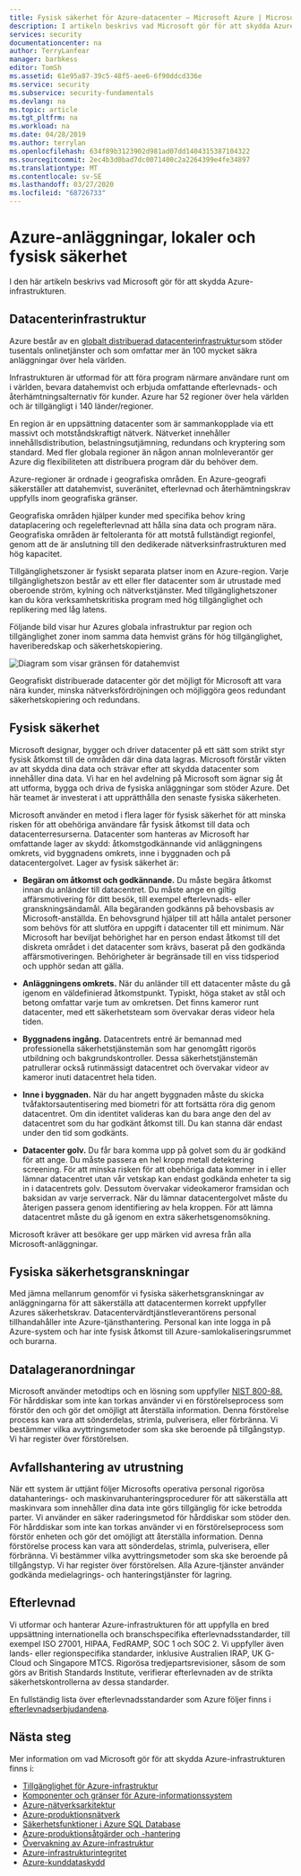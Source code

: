 ```yaml
---
title: Fysisk säkerhet för Azure-datacenter – Microsoft Azure | Microsoft-dokument
description: I artikeln beskrivs vad Microsoft gör för att skydda Azure-datacenter, inklusive fysisk infrastruktur, säkerhet och efterlevnadserbjudanden.
services: security
documentationcenter: na
author: TerryLanfear
manager: barbkess
editor: TomSh
ms.assetid: 61e95a87-39c5-48f5-aee6-6f90ddcd336e
ms.service: security
ms.subservice: security-fundamentals
ms.devlang: na
ms.topic: article
ms.tgt_pltfrm: na
ms.workload: na
ms.date: 04/28/2019
ms.author: terrylan
ms.openlocfilehash: 634f89b3123902d981ad07dd1404315387104322
ms.sourcegitcommit: 2ec4b3d0bad7dc0071400c2a2264399e4fe34897
ms.translationtype: MT
ms.contentlocale: sv-SE
ms.lasthandoff: 03/27/2020
ms.locfileid: "68726733"
---
```

# <a name="azure-facilities-premises-and-physical-security"></a>Azure-anläggningar, lokaler och fysisk säkerhet
I den här artikeln beskrivs vad Microsoft gör för att skydda Azure-infrastrukturen.

## <a name="datacenter-infrastructure"></a>Datacenterinfrastruktur
Azure består av en [globalt distribuerad datacenterinfrastruktur](https://azure.microsoft.com/global-infrastructure/)som stöder tusentals onlinetjänster och som omfattar mer än 100 mycket säkra anläggningar över hela världen.

Infrastrukturen är utformad för att föra program närmare användare runt om i världen, bevara datahemvist och erbjuda omfattande efterlevnads- och återhämtningsalternativ för kunder. Azure har 52 regioner över hela världen och är tillgängligt i 140 länder/regioner.

En region är en uppsättning datacenter som är sammankopplade via ett massivt och motståndskraftigt nätverk. Nätverket innehåller innehållsdistribution, belastningsutjämning, redundans och kryptering som standard. Med fler globala regioner än någon annan molnleverantör ger Azure dig flexibiliteten att distribuera program där du behöver dem.

Azure-regioner är ordnade i geografiska områden. En Azure-geografi säkerställer att datahemvist, suveränitet, efterlevnad och återhämtningskrav uppfylls inom geografiska gränser.

Geografiska områden hjälper kunder med specifika behov kring dataplacering och regelefterlevnad att hålla sina data och program nära. Geografiska områden är feltoleranta för att motstå fullständigt regionfel, genom att de är anslutning till den dedikerade nätverksinfrastrukturen med hög kapacitet.

Tillgänglighetszoner är fysiskt separata platser inom en Azure-region. Varje tillgänglighetszon består av ett eller fler datacenter som är utrustade med oberoende ström, kylning och nätverkstjänster. Med tillgänglighetszoner kan du köra verksamhetskritiska program med hög tillgänglighet och replikering med låg latens.

Följande bild visar hur Azures globala infrastruktur par region och tillgänglighet zoner inom samma data hemvist gräns för hög tillgänglighet, haveriberedskap och säkerhetskopiering.

![Diagram som visar gränsen för datahemvist](./media/physical-security/data-residency-boundary.png)

Geografiskt distribuerade datacenter gör det möjligt för Microsoft att vara nära kunder, minska nätverksfördröjningen och möjliggöra geos redundant säkerhetskopiering och redundans.

## <a name="physical-security"></a>Fysisk säkerhet
Microsoft designar, bygger och driver datacenter på ett sätt som strikt styr fysisk åtkomst till de områden där dina data lagras. Microsoft förstår vikten av att skydda dina data och strävar efter att skydda datacenter som innehåller dina data. Vi har en hel avdelning på Microsoft som ägnar sig åt att utforma, bygga och driva de fysiska anläggningar som stöder Azure. Det här teamet är investerat i att upprätthålla den senaste fysiska säkerheten.

Microsoft använder en metod i flera lager för fysisk säkerhet för att minska risken för att obehöriga användare får fysisk åtkomst till data och datacenterresurserna. Datacenter som hanteras av Microsoft har omfattande lager av skydd: åtkomstgodkännande vid anläggningens omkrets, vid byggnadens omkrets, inne i byggnaden och på datacentergolvet. Lager av fysisk säkerhet är:

- **Begäran om åtkomst och godkännande.** Du måste begära åtkomst innan du anländer till datacentret. Du måste ange en giltig affärsmotivering för ditt besök, till exempel efterlevnads- eller granskningsändamål. Alla begäranden godkänns på behovsbasis av Microsoft-anställda. En behovsgrund hjälper till att hålla antalet personer som behövs för att slutföra en uppgift i datacenter till ett minimum. När Microsoft har beviljat behörighet har en person endast åtkomst till det diskreta området i det datacenter som krävs, baserat på den godkända affärsmotiveringen. Behörigheter är begränsade till en viss tidsperiod och upphör sedan att gälla.

- **Anläggningens omkrets.** När du anländer till ett datacenter måste du gå igenom en väldefinierad åtkomstpunkt. Typiskt, höga staket av stål och betong omfattar varje tum av omkretsen. Det finns kameror runt datacenter, med ett säkerhetsteam som övervakar deras videor hela tiden.

- **Byggnadens ingång.** Datacentrets entré är bemannad med professionella säkerhetstjänstemän som har genomgått rigorös utbildning och bakgrundskontroller. Dessa säkerhetstjänstemän patrullerar också rutinmässigt datacentret och övervakar videor av kameror inuti datacentret hela tiden.

- **Inne i byggnaden.** När du har angett byggnaden måste du skicka tvåfaktorsautentisering med biometri för att fortsätta röra dig genom datacentret. Om din identitet valideras kan du bara ange den del av datacentret som du har godkänt åtkomst till. Du kan stanna där endast under den tid som godkänts.

- **Datacenter golv.** Du får bara komma upp på golvet som du är godkänd för att ange. Du måste passera en hel kropp metall detektering screening. För att minska risken för att obehöriga data kommer in i eller lämnar datacentret utan vår vetskap kan endast godkända enheter ta sig in i datacentrets golv. Dessutom övervakar videokameror framsidan och baksidan av varje serverrack. När du lämnar datacentergolvet måste du återigen passera genom identifiering av hela kroppen. För att lämna datacentret måste du gå igenom en extra säkerhetsgenomsökning.

Microsoft kräver att besökare ger upp märken vid avresa från alla Microsoft-anläggningar.

## <a name="physical-security-reviews"></a>Fysiska säkerhetsgranskningar
Med jämna mellanrum genomför vi fysiska säkerhetsgranskningar av anläggningarna för att säkerställa att datacentermen korrekt uppfyller Azures säkerhetskrav. Datacentervärdtjänstleverantörens personal tillhandahåller inte Azure-tjänsthantering. Personal kan inte logga in på Azure-system och har inte fysisk åtkomst till Azure-samlokaliseringsrummet och burarna.

## <a name="data-bearing-devices"></a>Datalageranordningar
Microsoft använder metodtips och en lösning som uppfyller [NIST 800-88.](https://csrc.nist.gov/publications/detail/sp/800-88/archive/2006-09-01) För hårddiskar som inte kan torkas använder vi en förstörelseprocess som förstör den och gör det omöjligt att återställa information. Denna förstörelse process kan vara att sönderdelas, strimla, pulverisera, eller förbränna. Vi bestämmer vilka avyttringsmetoder som ska ske beroende på tillgångstyp. Vi har register över förstörelsen.  

## <a name="equipment-disposal"></a>Avfallshantering av utrustning
När ett system är uttjänt följer Microsofts operativa personal rigorösa datahanterings- och maskinvaruhanteringsprocedurer för att säkerställa att maskinvara som innehåller dina data inte görs tillgänglig för icke betrodda parter. Vi använder en säker raderingsmetod för hårddiskar som stöder den. För hårddiskar som inte kan torkas använder vi en förstörelseprocess som förstör enheten och gör det omöjligt att återställa information. Denna förstörelse process kan vara att sönderdelas, strimla, pulverisera, eller förbränna. Vi bestämmer vilka avyttringsmetoder som ska ske beroende på tillgångstyp. Vi har register över förstörelsen. Alla Azure-tjänster använder godkända medielagrings- och hanteringstjänster för lagring.

## <a name="compliance"></a>Efterlevnad
Vi utformar och hanterar Azure-infrastrukturen för att uppfylla en bred uppsättning internationella och branschspecifika efterlevnadsstandarder, till exempel ISO 27001, HIPAA, FedRAMP, SOC 1 och SOC 2. Vi uppfyller även lands- eller regionspecifika standarder, inklusive Australien IRAP, UK G-Cloud och Singapore MTCS. Rigorösa tredjepartsrevisioner, såsom de som görs av British Standards Institute, verifierar efterlevnaden av de strikta säkerhetskontrollerna av dessa standarder.

En fullständig lista över efterlevnadsstandarder som Azure följer finns i [efterlevnadserbjudandena](https://www.microsoft.com/trustcenter/compliance/complianceofferings).

## <a name="next-steps"></a>Nästa steg
Mer information om vad Microsoft gör för att skydda Azure-infrastrukturen finns i:

- [Tillgänglighet för Azure-infrastruktur](infrastructure-availability.md)
- [Komponenter och gränser för Azure-informationssystem](infrastructure-components.md)
- [Azure-nätverksarkitektur](infrastructure-network.md)
- [Azure-produktionsnätverk](production-network.md)
- [Säkerhetsfunktioner i Azure SQL Database](infrastructure-sql.md)
- [Azure-produktionsåtgärder och -hantering](infrastructure-operations.md)
- [Övervakning av Azure-infrastruktur](infrastructure-monitoring.md)
- [Azure-infrastrukturintegritet](infrastructure-integrity.md)
- [Azure-kunddataskydd](protection-customer-data.md)


